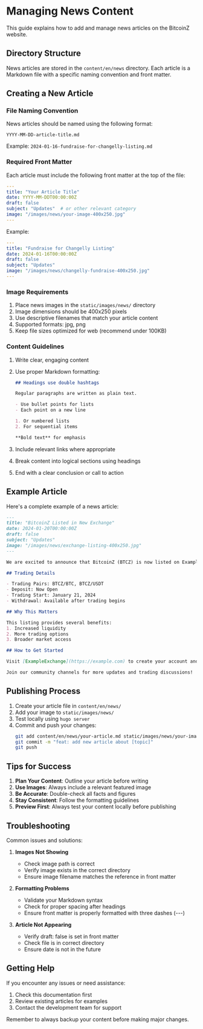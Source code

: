 # Managing News Content

This guide explains how to add and manage news articles on the BitcoinZ website.

## Directory Structure

News articles are stored in the `content/en/news` directory. Each article is a Markdown file with a specific naming convention and front matter.

## Creating a New Article

### File Naming Convention

News articles should be named using the following format:
```
YYYY-MM-DD-article-title.md
```
Example: `2024-01-16-fundraise-for-changelly-listing.md`

### Required Front Matter

Each article must include the following front matter at the top of the file:

```yaml
---
title: "Your Article Title"
date: YYYY-MM-DDT00:00:00Z
draft: false
subject: "Updates"  # or other relevant category
image: "/images/news/your-image-400x250.jpg"
---
```

Example:
```yaml
---
title: "Fundraise for Changelly Listing"
date: 2024-01-16T00:00:00Z
draft: false
subject: "Updates"
image: "/images/news/changelly-fundraise-400x250.jpg"
---
```

### Image Requirements

1. Place news images in the `static/images/news/` directory
2. Image dimensions should be 400x250 pixels
3. Use descriptive filenames that match your article content
4. Supported formats: jpg, png
5. Keep file sizes optimized for web (recommend under 100KB)

### Content Guidelines

1. Write clear, engaging content
2. Use proper Markdown formatting:
   ```markdown
   ## Headings use double hashtags
   
   Regular paragraphs are written as plain text.
   
   - Use bullet points for lists
   - Each point on a new line
   
   1. Or numbered lists
   2. For sequential items
   
   **Bold text** for emphasis
   ```

3. Include relevant links where appropriate
4. Break content into logical sections using headings
5. End with a clear conclusion or call to action

## Example Article

Here's a complete example of a news article:

```markdown
---
title: "BitcoinZ Listed in New Exchange"
date: 2024-01-20T00:00:00Z
draft: false
subject: "Updates"
image: "/images/news/exchange-listing-400x250.jpg"
---

We are excited to announce that BitcoinZ (BTCZ) is now listed on ExampleExchange! This new listing brings increased accessibility and trading options to our community.

## Trading Details

- Trading Pairs: BTCZ/BTC, BTCZ/USDT
- Deposit: Now Open
- Trading Start: January 21, 2024
- Withdrawal: Available after trading begins

## Why This Matters

This listing provides several benefits:
1. Increased liquidity
2. More trading options
3. Broader market access

## How to Get Started

Visit [ExampleExchange](https://example.com) to create your account and start trading BTCZ.

Join our community channels for more updates and trading discussions!
```

## Publishing Process

1. Create your article file in `content/en/news/`
2. Add your image to `static/images/news/`
3. Test locally using `hugo server`
4. Commit and push your changes:
   ```bash
   git add content/en/news/your-article.md static/images/news/your-image.jpg
   git commit -m "feat: add new article about [topic]"
   git push
   ```

## Tips for Success

1. **Plan Your Content**: Outline your article before writing
2. **Use Images**: Always include a relevant featured image
3. **Be Accurate**: Double-check all facts and figures
4. **Stay Consistent**: Follow the formatting guidelines
5. **Preview First**: Always test your content locally before publishing

## Troubleshooting

Common issues and solutions:

1. **Images Not Showing**
   - Check image path is correct
   - Verify image exists in the correct directory
   - Ensure image filename matches the reference in front matter

2. **Formatting Problems**
   - Validate your Markdown syntax
   - Check for proper spacing after headings
   - Ensure front matter is properly formatted with three dashes (---)

3. **Article Not Appearing**
   - Verify draft: false is set in front matter
   - Check file is in correct directory
   - Ensure date is not in the future

## Getting Help

If you encounter any issues or need assistance:
1. Check this documentation first
2. Review existing articles for examples
3. Contact the development team for support

Remember to always backup your content before making major changes.